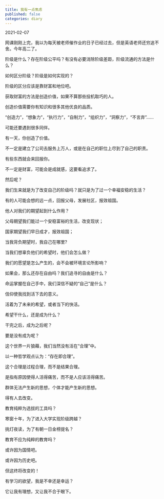 ```yaml
---
title: 我有一点焦虑
published: false
categories: diary
---
```


2021-02-07

网课刚刚上完，我以为每天被老师催作业的日子已经过去，但是英语老师还穷追不舍。今年高二了。

阶级是什么？存在阶级公平吗？有没有必要消除阶级差距，阶级流通的方法是什么？

如何区分阶级？阶级是如何实现的？

阶级的区分应该是靠财富和地位吧。

获取财富的方法是创造价值，如果不算那些投机取巧的人。

创造价值需要你有知识和很多其他优良的品质。

“创造力”，“想象力”，“执行力”，“自制力”，“组织力”，“洞察力”，“不言弃”......

可能还要遇到很多同伴。

有一天，你创造了价值。

不一定是建立了公司去服务上万人，或是在自己的职位上尽到了自己的职责。

有些东西就会来回报你。

不一定是财富，可能会是成就感，这要看追求了。

然后呢？

我们生来就是为了改变自己的阶级吗？就只是为了过一个幸福安稳的生活？

有的人可能会想的远一点，回报父母，发展社区，报效祖国。

他人对我们的期望起到什么作用？

父母期望我们能过一个安稳富裕的生活，改变现状；

国家期望我们早日成才，报效祖国；

当我背负期望时，我自己在哪里?

当我们想辜负他们的希望时，他们会怎么做？

我们的愿望是怎么产生的，会不会被环境言论所影响？

如果会，那么还存在自由吗？我们追寻的自由是什么？

命运掌握在自己手中，我们深信不疑的“自己”是什么？

信仰使我找到活下去的意义。

活着为了未来的希望，或者当下的快活。

希望干什么，还是成为什么？

干完之后，成为之后呢？

要是没有成为呢？

这个世界一片狼藉，我们当然没有活在“合理”中。

以一种哲学观点认为：“存在即合理”。

这个合理是过程合理，而不是结果合理。

是指有原因使得人活得痛苦，而不是人应该活得痛苦。

群体无法产生新的思想，个体才能产生新的思想。

得有人去改变。

教育纯粹为选拔的工具吗？

寒窗十年，为了进入大学实现阶级跨越？

挑灯夜读，为了有朝一日金榜提名？

教育不应为纯粹的教育吗？

或许因为国情吧。

或许因为历史吧。

但这终将改变的！

有学习的欲望，我是不幸还是幸运？

它让我有理想，又让我不合于眼下。
